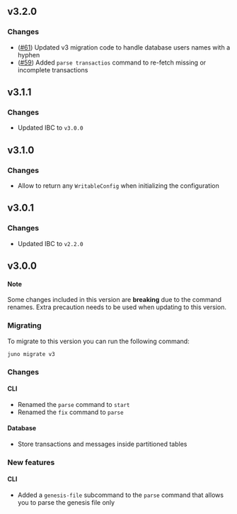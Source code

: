 ## v3.2.0

### Changes

- ([\#61](https://github.com/Source-Protocol-Cosmos/data-aggregator/pull/61)) Updated v3 migration code to handle database users names with a hyphen
- ([\#59](https://github.com/Source-Protocol-Cosmos/data-aggregator/pull/59)) Added `parse transactios` command to re-fetch missing or incomplete transactions

## v3.1.1

### Changes

- Updated IBC to `v3.0.0`

## v3.1.0

### Changes

- Allow to return any `WritableConfig` when initializing the configuration

## v3.0.1

### Changes

- Updated IBC to `v2.2.0`

## v3.0.0

#### Note

Some changes included in this version are **breaking** due to the command renames. Extra precaution needs to be used when updating to this version.

### Migrating

To migrate to this version you can run the following command:

```
juno migrate v3
```

### Changes

#### CLI

- Renamed the `parse` command to `start`
- Renamed the `fix` command to `parse`

#### Database

- Store transactions and messages inside partitioned tables

### New features

#### CLI

- Added a `genesis-file` subcommand to the `parse` command that allows you to parse the genesis file only
